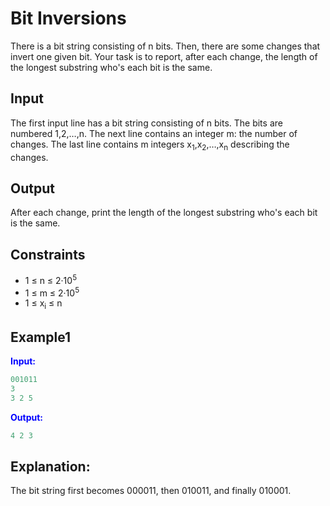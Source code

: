 # Bit Inversions

There is a bit string consisting of n bits. Then, there are some changes that invert one given bit. Your task is to report, after each change, the length of the longest substring who's each bit is the same.

## Input

The first input line has a bit string consisting of n bits. The bits are numbered 1,2,&hellip;,n.
The next line contains an integer m: the number of changes.
The last line contains m integers x<sub>1</sub>,x<sub>2</sub>,&hellip;,x<sub>n</sub> describing the changes.

## Output

After each change, print the length of the longest substring who's each bit is the same.

## Constraints

* 1 &le; n &le; 2&middot;10<sup>5</sup>
* 1 &le; m &le; 2&middot;10<sup>5</sup>
* 1 &le; x<sub>i</sub> &le; n

## Example1
<font color="blue">**Input:**</font>
```c++
001011
3
3 2 5
```
<font color="blue">**Output:**</font>
```c++
4 2 3
``` 

## Explanation:
The bit string first becomes 000011, then 010011, and finally 010001.